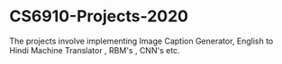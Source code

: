 # CS6910-Projects-2020
The projects involve implementing Image Caption Generator, English to Hindi Machine Translator , RBM's , CNN's etc.
